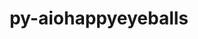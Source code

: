---
title: "py-aiohappyeyeballs"
layout: cache
categories: [package, develop]
meta: {"compilers": ["none"], "num_specs": 77, "num_specs_by_stack": {"e4s": 18, "e4s-oneapi": 9, "ml-darwin-aarch64-mps": 14, "ml-linux-aarch64-cpu": 17, "ml-linux-aarch64-cuda": 18, "ml-linux-x86_64-cpu": 18, "ml-linux-x86_64-cuda": 18, "root": 77}, "oss": ["sequoia", "ubuntu22.04", "ubuntu24.04"], "platforms": ["darwin", "linux"], "stacks": ["e4s", "e4s-oneapi", "ml-darwin-aarch64-mps", "ml-linux-aarch64-cpu", "ml-linux-aarch64-cuda", "ml-linux-x86_64-cpu", "ml-linux-x86_64-cuda", "root"], "targets": ["aarch64", "x86_64_v3"], "versions": ["2.6.1"]}
spec_details: [{"compiler": "none", "hash": "266yj5negscfkdkkb4joohwgj5eaalvh", "os": "ubuntu24.04", "platform": "linux", "size": "-", "stacks": ["ml-linux-aarch64-cpu", "ml-linux-aarch64-cuda", "root"], "target": "aarch64", "variants": ["build_system=python_pip"], "versions": ["2.6.1"]}, {"compiler": "none", "hash": "2kavrxljondhvfpnh2ln7c6hkywptcs7", "os": "ubuntu24.04", "platform": "linux", "size": "-", "stacks": ["ml-linux-x86_64-cpu", "ml-linux-x86_64-cuda", "root"], "target": "x86_64_v3", "variants": ["build_system=python_pip"], "versions": ["2.6.1"]}, {"compiler": "none", "hash": "3pepvlzli4fyslr74n2t2htj6fk36ajl", "os": "ubuntu22.04", "platform": "linux", "size": "-", "stacks": ["e4s", "root"], "target": "x86_64_v3", "variants": ["build_system=python_pip"], "versions": ["2.6.1"]}, {"compiler": "none", "hash": "5jyx5qbihc3v6wtbz23vi6tp66svvrdk", "os": "ubuntu24.04", "platform": "linux", "size": "-", "stacks": ["ml-linux-x86_64-cpu", "ml-linux-x86_64-cuda", "root"], "target": "x86_64_v3", "variants": ["build_system=python_pip"], "versions": ["2.6.1"]}, {"compiler": "none", "hash": "5qpyiin7cdczqjrthid23w6hjzoajb4n", "os": "ubuntu24.04", "platform": "linux", "size": "-", "stacks": ["ml-linux-aarch64-cpu", "ml-linux-aarch64-cuda", "root"], "target": "aarch64", "variants": ["build_system=python_pip"], "versions": ["2.6.1"]}, {"compiler": "none", "hash": "65h75oswvisud36ps6au3cbzelkzj2d5", "os": "ubuntu24.04", "platform": "linux", "size": "-", "stacks": ["ml-linux-x86_64-cpu", "ml-linux-x86_64-cuda", "root"], "target": "x86_64_v3", "variants": ["build_system=python_pip"], "versions": ["2.6.1"]}, {"compiler": "none", "hash": "ab3xilsgo7jmgqi5ehmc56de6xbpjod3", "os": "ubuntu24.04", "platform": "linux", "size": "-", "stacks": ["ml-linux-aarch64-cpu", "ml-linux-aarch64-cuda", "root"], "target": "aarch64", "variants": ["build_system=python_pip"], "versions": ["2.6.1"]}, {"compiler": "none", "hash": "at2nimiemmykmiy357mvjn6q4lqkv2rj", "os": "ubuntu24.04", "platform": "linux", "size": "-", "stacks": ["ml-linux-aarch64-cpu", "ml-linux-aarch64-cuda", "root"], "target": "aarch64", "variants": ["build_system=python_pip"], "versions": ["2.6.1"]}, {"compiler": "none", "hash": "av4shpjxvvpu4vauqihub6wm65fketqb", "os": "ubuntu24.04", "platform": "linux", "size": "-", "stacks": ["ml-linux-x86_64-cpu", "ml-linux-x86_64-cuda", "root"], "target": "x86_64_v3", "variants": ["build_system=python_pip"], "versions": ["2.6.1"]}, {"compiler": "none", "hash": "baedxq7x23tawp6yavpv7qy45fvrvfpb", "os": "sequoia", "platform": "darwin", "size": "-", "stacks": ["ml-darwin-aarch64-mps", "root"], "target": "aarch64", "variants": ["build_system=python_pip"], "versions": ["2.6.1"]}, {"compiler": "none", "hash": "bbgm6cx2whuujip2tyovps6p7w4iez4x", "os": "ubuntu24.04", "platform": "linux", "size": "-", "stacks": ["ml-linux-x86_64-cpu", "ml-linux-x86_64-cuda", "root"], "target": "x86_64_v3", "variants": ["build_system=python_pip"], "versions": ["2.6.1"]}, {"compiler": "none", "hash": "cm4oyr4u7242xi6lvkzczb3npvezmwji", "os": "ubuntu24.04", "platform": "linux", "size": "-", "stacks": ["ml-linux-aarch64-cuda", "root"], "target": "aarch64", "variants": ["build_system=python_pip"], "versions": ["2.6.1"]}, {"compiler": "none", "hash": "cvs5axdd7mkhgj37aicpnwpjj5nlozim", "os": "ubuntu24.04", "platform": "linux", "size": "-", "stacks": ["ml-linux-x86_64-cpu", "ml-linux-x86_64-cuda", "root"], "target": "x86_64_v3", "variants": ["build_system=python_pip"], "versions": ["2.6.1"]}, {"compiler": "none", "hash": "cylxm4765hmdha3qrvcow3iixlrswoun", "os": "ubuntu24.04", "platform": "linux", "size": "-", "stacks": ["ml-linux-aarch64-cpu", "ml-linux-aarch64-cuda", "root"], "target": "aarch64", "variants": ["build_system=python_pip"], "versions": ["2.6.1"]}, {"compiler": "none", "hash": "cyvnxya7gmjwtwynpjz7l4yj5optgrm7", "os": "ubuntu22.04", "platform": "linux", "size": "-", "stacks": ["e4s", "root"], "target": "x86_64_v3", "variants": ["build_system=python_pip"], "versions": ["2.6.1"]}, {"compiler": "none", "hash": "dpxqeqpgeeoqcyefny3qdqqspc5meqdj", "os": "ubuntu22.04", "platform": "linux", "size": "-", "stacks": ["e4s-oneapi", "root"], "target": "x86_64_v3", "variants": ["build_system=python_pip"], "versions": ["2.6.1"]}, {"compiler": "none", "hash": "dwxytkgfx25xjhpnhtdsfavsqp4k7xrt", "os": "ubuntu22.04", "platform": "linux", "size": "-", "stacks": ["e4s", "root"], "target": "x86_64_v3", "variants": ["build_system=python_pip"], "versions": ["2.6.1"]}, {"compiler": "none", "hash": "egn5ct2mutap2sw2hihruyjpj3yomfyr", "os": "ubuntu22.04", "platform": "linux", "size": "-", "stacks": ["e4s", "root"], "target": "x86_64_v3", "variants": ["build_system=python_pip"], "versions": ["2.6.1"]}, {"compiler": "none", "hash": "erqxqqucepfm2mjassuztv7hzyy7yhej", "os": "ubuntu24.04", "platform": "linux", "size": "-", "stacks": ["ml-linux-aarch64-cpu", "ml-linux-aarch64-cuda", "root"], "target": "aarch64", "variants": ["build_system=python_pip"], "versions": ["2.6.1"]}, {"compiler": "none", "hash": "exc5wl4knlpd37hlxumpd47u73dveihd", "os": "ubuntu24.04", "platform": "linux", "size": "-", "stacks": ["ml-linux-x86_64-cpu", "ml-linux-x86_64-cuda", "root"], "target": "x86_64_v3", "variants": ["build_system=python_pip"], "versions": ["2.6.1"]}, {"compiler": "none", "hash": "ey22qzgvbhicni7eowejhxi2n2taetn6", "os": "sequoia", "platform": "darwin", "size": "-", "stacks": ["ml-darwin-aarch64-mps", "root"], "target": "aarch64", "variants": ["build_system=python_pip"], "versions": ["2.6.1"]}, {"compiler": "none", "hash": "f63tkde4bmnmb4ok5kiyx6zdkp5k4q4o", "os": "ubuntu24.04", "platform": "linux", "size": "-", "stacks": ["ml-linux-x86_64-cpu", "ml-linux-x86_64-cuda", "root"], "target": "x86_64_v3", "variants": ["build_system=python_pip"], "versions": ["2.6.1"]}, {"compiler": "none", "hash": "f7ar2qqejundfnlv7i75oeorurc3kdpi", "os": "sequoia", "platform": "darwin", "size": "-", "stacks": ["ml-darwin-aarch64-mps", "root"], "target": "aarch64", "variants": ["build_system=python_pip"], "versions": ["2.6.1"]}, {"compiler": "none", "hash": "gcyqzekjwpslmdfokaeet5eugizncepe", "os": "sequoia", "platform": "darwin", "size": "-", "stacks": ["ml-darwin-aarch64-mps", "root"], "target": "aarch64", "variants": ["build_system=python_pip"], "versions": ["2.6.1"]}, {"compiler": "none", "hash": "gdd7rpke4s3rbt2ithcurwpg6ysbsn2c", "os": "sequoia", "platform": "darwin", "size": "-", "stacks": ["ml-darwin-aarch64-mps", "root"], "target": "aarch64", "variants": ["build_system=python_pip"], "versions": ["2.6.1"]}, {"compiler": "none", "hash": "gjng2aagnlvuipkjrp34v2zzmnb6ts3u", "os": "ubuntu24.04", "platform": "linux", "size": "-", "stacks": ["ml-linux-x86_64-cpu", "ml-linux-x86_64-cuda", "root"], "target": "x86_64_v3", "variants": ["build_system=python_pip"], "versions": ["2.6.1"]}, {"compiler": "none", "hash": "gqykrlyevl7ojcfs62fc4rrrqkjsnmjg", "os": "ubuntu22.04", "platform": "linux", "size": "-", "stacks": ["e4s", "root"], "target": "x86_64_v3", "variants": ["build_system=python_pip"], "versions": ["2.6.1"]}, {"compiler": "none", "hash": "grzqb5tbeysuzqbjo7x3z5xu2wf3zvgi", "os": "ubuntu22.04", "platform": "linux", "size": "-", "stacks": ["e4s", "root"], "target": "x86_64_v3", "variants": ["build_system=python_pip"], "versions": ["2.6.1"]}, {"compiler": "none", "hash": "gtmtqna7rn534dk7qc2pzzs7cmubpyfk", "os": "ubuntu22.04", "platform": "linux", "size": "-", "stacks": ["e4s", "root"], "target": "x86_64_v3", "variants": ["build_system=python_pip"], "versions": ["2.6.1"]}, {"compiler": "none", "hash": "h4bavz3agc3ugd6g5z4hh7sejva647tx", "os": "ubuntu24.04", "platform": "linux", "size": "-", "stacks": ["ml-linux-x86_64-cpu", "ml-linux-x86_64-cuda", "root"], "target": "x86_64_v3", "variants": ["build_system=python_pip"], "versions": ["2.6.1"]}, {"compiler": "none", "hash": "hex3l4exmrj7ghtqac4nqpr2bvmuwqbr", "os": "ubuntu22.04", "platform": "linux", "size": "-", "stacks": ["e4s", "root"], "target": "x86_64_v3", "variants": ["build_system=python_pip"], "versions": ["2.6.1"]}, {"compiler": "none", "hash": "hgew7vlzlsplyddlkmbcwpzndysn5l64", "os": "sequoia", "platform": "darwin", "size": "-", "stacks": ["ml-darwin-aarch64-mps", "root"], "target": "aarch64", "variants": ["build_system=python_pip"], "versions": ["2.6.1"]}, {"compiler": "none", "hash": "hnjfgnatxbqpvuptvehzv4wyfqmfeglq", "os": "ubuntu22.04", "platform": "linux", "size": "-", "stacks": ["e4s", "root"], "target": "x86_64_v3", "variants": ["build_system=python_pip"], "versions": ["2.6.1"]}, {"compiler": "none", "hash": "iebeccgzhysh3sfm2n4ng3fwhykhvk27", "os": "sequoia", "platform": "darwin", "size": "-", "stacks": ["ml-darwin-aarch64-mps", "root"], "target": "aarch64", "variants": ["build_system=python_pip"], "versions": ["2.6.1"]}, {"compiler": "none", "hash": "ilmbsx727m2fvxwdcpmlcglbh7yn4ivy", "os": "sequoia", "platform": "darwin", "size": "-", "stacks": ["ml-darwin-aarch64-mps", "root"], "target": "aarch64", "variants": ["build_system=python_pip"], "versions": ["2.6.1"]}, {"compiler": "none", "hash": "j4njvvnn453rl3iu5p23a7igwdfziio3", "os": "ubuntu24.04", "platform": "linux", "size": "-", "stacks": ["ml-linux-aarch64-cpu", "ml-linux-aarch64-cuda", "root"], "target": "aarch64", "variants": ["build_system=python_pip"], "versions": ["2.6.1"]}, {"compiler": "none", "hash": "ja2pst5ep63adohktmwhv4g6asbklk25", "os": "ubuntu22.04", "platform": "linux", "size": "-", "stacks": ["e4s-oneapi", "root"], "target": "x86_64_v3", "variants": ["build_system=python_pip"], "versions": ["2.6.1"]}, {"compiler": "none", "hash": "jfnssne7csmw4ekz7jb7uw6gxpirkwx6", "os": "ubuntu24.04", "platform": "linux", "size": "-", "stacks": ["ml-linux-aarch64-cpu", "ml-linux-aarch64-cuda", "root"], "target": "aarch64", "variants": ["build_system=python_pip"], "versions": ["2.6.1"]}, {"compiler": "none", "hash": "jmlz5ebdzzpv5ealyqzpuwqhmtnvqdzy", "os": "ubuntu24.04", "platform": "linux", "size": "-", "stacks": ["ml-linux-x86_64-cpu", "ml-linux-x86_64-cuda", "root"], "target": "x86_64_v3", "variants": ["build_system=python_pip"], "versions": ["2.6.1"]}, {"compiler": "none", "hash": "juorix7pfs5afg5xg6z6dqaltitdq6tr", "os": "ubuntu22.04", "platform": "linux", "size": "-", "stacks": ["e4s", "root"], "target": "x86_64_v3", "variants": ["build_system=python_pip"], "versions": ["2.6.1"]}, {"compiler": "none", "hash": "k2pd7hriz5nmzb2q4pbpy2jmyzckmf2z", "os": "sequoia", "platform": "darwin", "size": "-", "stacks": ["ml-darwin-aarch64-mps", "root"], "target": "aarch64", "variants": ["build_system=python_pip"], "versions": ["2.6.1"]}, {"compiler": "none", "hash": "kt4ky66exyxtmanlrn3rwlyrlwcgwgn3", "os": "ubuntu24.04", "platform": "linux", "size": "-", "stacks": ["ml-linux-aarch64-cpu", "ml-linux-aarch64-cuda", "root"], "target": "aarch64", "variants": ["build_system=python_pip"], "versions": ["2.6.1"]}, {"compiler": "none", "hash": "kt4vmqsb5wz7s5t4zrbikjf65zcoae4b", "os": "ubuntu24.04", "platform": "linux", "size": "-", "stacks": ["ml-linux-x86_64-cpu", "ml-linux-x86_64-cuda", "root"], "target": "x86_64_v3", "variants": ["build_system=python_pip"], "versions": ["2.6.1"]}, {"compiler": "none", "hash": "kwrc3gs2ewejyyllnlzdyc65f4c7fdz6", "os": "ubuntu24.04", "platform": "linux", "size": "-", "stacks": ["ml-linux-x86_64-cpu", "ml-linux-x86_64-cuda", "root"], "target": "x86_64_v3", "variants": ["build_system=python_pip"], "versions": ["2.6.1"]}, {"compiler": "none", "hash": "lb7eqcehekgehoxurwnjyhjrk66his2j", "os": "ubuntu24.04", "platform": "linux", "size": "-", "stacks": ["ml-linux-aarch64-cpu", "ml-linux-aarch64-cuda", "root"], "target": "aarch64", "variants": ["build_system=python_pip"], "versions": ["2.6.1"]}, {"compiler": "none", "hash": "mc6yveoxq7qbfmobk6nwqi435xzvicyh", "os": "ubuntu22.04", "platform": "linux", "size": "-", "stacks": ["e4s-oneapi", "root"], "target": "x86_64_v3", "variants": ["build_system=python_pip"], "versions": ["2.6.1"]}, {"compiler": "none", "hash": "mtpb4kwfeg2euksku4abapetu276cylq", "os": "sequoia", "platform": "darwin", "size": "-", "stacks": ["ml-darwin-aarch64-mps", "root"], "target": "aarch64", "variants": ["build_system=python_pip"], "versions": ["2.6.1"]}, {"compiler": "none", "hash": "ndx5n3pdlgb335ed5ezn4cef2xiqoe4w", "os": "sequoia", "platform": "darwin", "size": "-", "stacks": ["ml-darwin-aarch64-mps", "root"], "target": "aarch64", "variants": ["build_system=python_pip"], "versions": ["2.6.1"]}, {"compiler": "none", "hash": "nwcvs6kcbzzatcahphy35pvqmpgt23oe", "os": "ubuntu24.04", "platform": "linux", "size": "-", "stacks": ["ml-linux-aarch64-cpu", "ml-linux-aarch64-cuda", "root"], "target": "aarch64", "variants": ["build_system=python_pip"], "versions": ["2.6.1"]}, {"compiler": "none", "hash": "ny53hknftglpdqzrm2brmb6huydz7mky", "os": "ubuntu22.04", "platform": "linux", "size": "-", "stacks": ["e4s", "root"], "target": "x86_64_v3", "variants": ["build_system=python_pip"], "versions": ["2.6.1"]}, {"compiler": "none", "hash": "o5uxhrrtlnw3bycfwkj4hps3w6uor5kg", "os": "ubuntu22.04", "platform": "linux", "size": "-", "stacks": ["e4s", "root"], "target": "x86_64_v3", "variants": ["build_system=python_pip"], "versions": ["2.6.1"]}, {"compiler": "none", "hash": "oqk7zdn4as7xqdvnpsxop5mfnn7inac4", "os": "sequoia", "platform": "darwin", "size": "-", "stacks": ["ml-darwin-aarch64-mps", "root"], "target": "aarch64", "variants": ["build_system=python_pip"], "versions": ["2.6.1"]}, {"compiler": "none", "hash": "pfcjcrgtpsdkc4apg2h3fcamxyf5iyrv", "os": "ubuntu24.04", "platform": "linux", "size": "-", "stacks": ["ml-linux-aarch64-cpu", "ml-linux-aarch64-cuda", "root"], "target": "aarch64", "variants": ["build_system=python_pip"], "versions": ["2.6.1"]}, {"compiler": "none", "hash": "pgnrinw46i7rnjhw5apipy37zln5baqv", "os": "ubuntu22.04", "platform": "linux", "size": "-", "stacks": ["e4s", "root"], "target": "x86_64_v3", "variants": ["build_system=python_pip"], "versions": ["2.6.1"]}, {"compiler": "none", "hash": "pkcjat73icp3mii6lbvescxbjo5qmkwt", "os": "ubuntu22.04", "platform": "linux", "size": "-", "stacks": ["e4s-oneapi", "root"], "target": "x86_64_v3", "variants": ["build_system=python_pip"], "versions": ["2.6.1"]}, {"compiler": "none", "hash": "ppbs443z6xigiqae6prcsjshenyf6d4f", "os": "ubuntu22.04", "platform": "linux", "size": "-", "stacks": ["e4s", "root"], "target": "x86_64_v3", "variants": ["build_system=python_pip"], "versions": ["2.6.1"]}, {"compiler": "none", "hash": "pr3n56pkpaav5szpi4c4v4jilez6dtky", "os": "ubuntu24.04", "platform": "linux", "size": "-", "stacks": ["ml-linux-aarch64-cpu", "ml-linux-aarch64-cuda", "root"], "target": "aarch64", "variants": ["build_system=python_pip"], "versions": ["2.6.1"]}, {"compiler": "none", "hash": "qcroumtcogedqe3va357btpge2xat5y7", "os": "ubuntu22.04", "platform": "linux", "size": "-", "stacks": ["e4s-oneapi", "root"], "target": "x86_64_v3", "variants": ["build_system=python_pip"], "versions": ["2.6.1"]}, {"compiler": "none", "hash": "qdyc6qceknwyp5ay5qgon7s5efgdtk7n", "os": "sequoia", "platform": "darwin", "size": "-", "stacks": ["ml-darwin-aarch64-mps", "root"], "target": "aarch64", "variants": ["build_system=python_pip"], "versions": ["2.6.1"]}, {"compiler": "none", "hash": "qq2fi2mwnrcxgai5i3glr7voxp64w77l", "os": "ubuntu22.04", "platform": "linux", "size": "-", "stacks": ["e4s", "root"], "target": "x86_64_v3", "variants": ["build_system=python_pip"], "versions": ["2.6.1"]}, {"compiler": "none", "hash": "rd3dkxemuby2qlsm2umxniy6fwe7tfh7", "os": "ubuntu24.04", "platform": "linux", "size": "-", "stacks": ["ml-linux-x86_64-cpu", "ml-linux-x86_64-cuda", "root"], "target": "x86_64_v3", "variants": ["build_system=python_pip"], "versions": ["2.6.1"]}, {"compiler": "none", "hash": "rjle6ierbrn4dbgdy3lmglhllv6u4ggh", "os": "ubuntu24.04", "platform": "linux", "size": "-", "stacks": ["ml-linux-aarch64-cpu", "ml-linux-aarch64-cuda", "root"], "target": "aarch64", "variants": ["build_system=python_pip"], "versions": ["2.6.1"]}, {"compiler": "none", "hash": "rt2jjaorgkdh3upezvzckwvic5pn2264", "os": "ubuntu24.04", "platform": "linux", "size": "-", "stacks": ["ml-linux-aarch64-cpu", "ml-linux-aarch64-cuda", "root"], "target": "aarch64", "variants": ["build_system=python_pip"], "versions": ["2.6.1"]}, {"compiler": "none", "hash": "rvmw7a66xng2ef4uv55u7tvu6acgihpo", "os": "ubuntu22.04", "platform": "linux", "size": "-", "stacks": ["e4s-oneapi", "root"], "target": "x86_64_v3", "variants": ["build_system=python_pip"], "versions": ["2.6.1"]}, {"compiler": "none", "hash": "sqy6s2jwsbcqpfxgoech6fzy4fnal2eu", "os": "ubuntu22.04", "platform": "linux", "size": "-", "stacks": ["e4s-oneapi", "root"], "target": "x86_64_v3", "variants": ["build_system=python_pip"], "versions": ["2.6.1"]}, {"compiler": "none", "hash": "sswy7wwlmzlckyxzd4u2hkrzh6yc7iwa", "os": "ubuntu22.04", "platform": "linux", "size": "-", "stacks": ["e4s", "root"], "target": "x86_64_v3", "variants": ["build_system=python_pip"], "versions": ["2.6.1"]}, {"compiler": "none", "hash": "sv3oemq7xyvs6ccbc27qkdakp4fzl3vr", "os": "ubuntu22.04", "platform": "linux", "size": "-", "stacks": ["e4s-oneapi", "root"], "target": "x86_64_v3", "variants": ["build_system=python_pip"], "versions": ["2.6.1"]}, {"compiler": "none", "hash": "t4ut645wiociromgnbvcxwpkb2b4cdtf", "os": "ubuntu24.04", "platform": "linux", "size": "-", "stacks": ["ml-linux-aarch64-cpu", "ml-linux-aarch64-cuda", "root"], "target": "aarch64", "variants": ["build_system=python_pip"], "versions": ["2.6.1"]}, {"compiler": "none", "hash": "tzx7tg2efcvcnxsvibgybpy5ufn3idnu", "os": "ubuntu24.04", "platform": "linux", "size": "-", "stacks": ["ml-linux-x86_64-cpu", "ml-linux-x86_64-cuda", "root"], "target": "x86_64_v3", "variants": ["build_system=python_pip"], "versions": ["2.6.1"]}, {"compiler": "none", "hash": "uj6o7ixdg6oouvazsgr23shshwloipph", "os": "ubuntu22.04", "platform": "linux", "size": "-", "stacks": ["e4s", "root"], "target": "x86_64_v3", "variants": ["build_system=python_pip"], "versions": ["2.6.1"]}, {"compiler": "none", "hash": "uo2mz6qscjjvguuwr2pjd5ygvmq5ve4v", "os": "ubuntu22.04", "platform": "linux", "size": "-", "stacks": ["e4s-oneapi", "root"], "target": "x86_64_v3", "variants": ["build_system=python_pip"], "versions": ["2.6.1"]}, {"compiler": "none", "hash": "v5nn5rmsbnk3ds3puth26m6g46qudavq", "os": "sequoia", "platform": "darwin", "size": "-", "stacks": ["ml-darwin-aarch64-mps", "root"], "target": "aarch64", "variants": ["build_system=python_pip"], "versions": ["2.6.1"]}, {"compiler": "none", "hash": "vxtgtfnazcicp6aufv6wvldtq5rlakgn", "os": "ubuntu22.04", "platform": "linux", "size": "-", "stacks": ["e4s", "root"], "target": "x86_64_v3", "variants": ["build_system=python_pip"], "versions": ["2.6.1"]}, {"compiler": "none", "hash": "x54rstxczyqgqnav2x34eajvw3mo7ryw", "os": "ubuntu24.04", "platform": "linux", "size": "-", "stacks": ["ml-linux-aarch64-cpu", "ml-linux-aarch64-cuda", "root"], "target": "aarch64", "variants": ["build_system=python_pip"], "versions": ["2.6.1"]}, {"compiler": "none", "hash": "y3g7gyhfpisop4qlkthpnggph6acug7l", "os": "ubuntu24.04", "platform": "linux", "size": "-", "stacks": ["ml-linux-x86_64-cpu", "ml-linux-x86_64-cuda", "root"], "target": "x86_64_v3", "variants": ["build_system=python_pip"], "versions": ["2.6.1"]}, {"compiler": "none", "hash": "ypnsm2m6lqc76c4r5rvhviadtll45roo", "os": "ubuntu24.04", "platform": "linux", "size": "-", "stacks": ["ml-linux-x86_64-cpu", "ml-linux-x86_64-cuda", "root"], "target": "x86_64_v3", "variants": ["build_system=python_pip"], "versions": ["2.6.1"]}, {"compiler": "none", "hash": "ztz4rx2xmlhumxl6mokabm7o7k2roiy7", "os": "ubuntu24.04", "platform": "linux", "size": "-", "stacks": ["ml-linux-x86_64-cpu", "ml-linux-x86_64-cuda", "root"], "target": "x86_64_v3", "variants": ["build_system=python_pip"], "versions": ["2.6.1"]}]
---